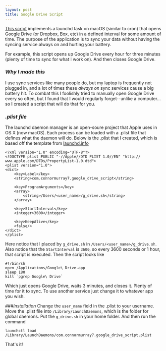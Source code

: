 ```yaml
---
layout: post
title: Google Drive Script 
---
```


[This script](https://github.com/connormurray7/google-drive-script) implements a launchd task on macOS (similar to cron) that opens Google Drive (or Dropbox, Box, etc) in a defined interval for some amount of time. The purpose of the application is to sync your data without having the syncing service always on and hurting your battery.

For example, this script opens up Google Drive every hour for three minutes (plenty of time to sync for what I work on). And then closes Google Drive. 

### _Why I made this_

I use sync services like many people do, but my laptop is frequently not plugged in, and a lot of times these _always on_ sync services cause a big battery hit. To combat this I foolishly tried to manually open Google Drive every so often, but I found that I would regularly forget--unlike a computer... so I created a script that will do that for you.

### _.plist file_
The launchd daemon manager is an open-soure project that Apple uses in OS X (now macOS). Each process can be loaded with a .plist file that defines what the daemon will do. Below is the .plist that I created, which is based off the template from [launchd.info](http://launchd.info)

	<?xml version="1.0" encoding="UTF-8"?>
	<!DOCTYPE plist PUBLIC "-//Apple//DTD PLIST 1.0//EN" "http://	www.apple.com/DTDs/PropertyList-1.0.dtd">
	<plist version="1.0">
	<dict>
    	<key>Label</key>
    	<string>com.connormurray7.google_drive_script</string>
    
    	<key>ProgramArguments</key>
    	<array>
        	<string>/Users/<user_name>/g_drive.sh</string>
    	</array>

    	<key>StartInterval</key>
    	<integer>3600</integer>

    	<key>KeepAlive</key>
    	<false/>
	</dict>
	</plist>

Here notice that I placed by `g_drive.sh` in `/Users/<user_name>/g_drive.sh`. Also notice that the `StartInterval` is `3600`, so every 3600 seconds or 1 hour, that script is executed. Then the script looks like

	#!/bin/sh
	open /Applications/Google\ Drive.app
	sleep 180 
	kill `pgrep Google\ Drive`
	
Which just opens Google Drive, waits 3 minutes, and closes it. Plenty of time for it to sync. To use another service just change it to whatever app you wish.

###_Installation_
Change the `user_name` field in the .plist to your username. Move the .plist file into `/Library/LaunchDaemons`, which is the folder for global daemons. Put the `g_drive.sh` in your home folder.  And then run the command

	launchctl load /Library/LaunchDaemons/com.connormurray7.google_drive_script.plist

That's it!


